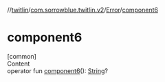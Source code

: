 //[twitlin](../../index.md)/[com.sorrowblue.twitlin.v2](../index.md)/[Error](index.md)/[component6](component6.md)



# component6  
[common]  
Content  
operator fun [component6](component6.md)(): [String](https://kotlinlang.org/api/latest/jvm/stdlib/kotlin/-string/index.html)?  



